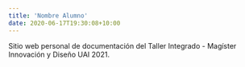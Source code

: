 ```yaml
---
title: 'Nombre Alumno'
date: 2020-06-17T19:30:08+10:00
---
```


<!-- Descripción inicial -->
Sitio web personal de documentación del Taller Integrado - Magíster Innovación y Diseño UAI 2021. 
